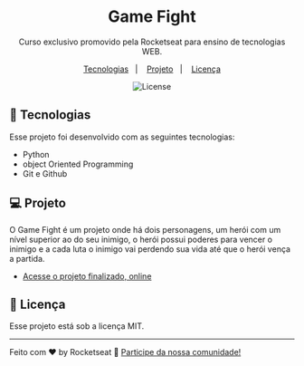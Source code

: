 <h1 align="center"> Game Fight </h1>

<p align="center">
Curso exclusivo promovido pela Rocketseat para ensino de tecnologias WEB. 
</p>

<p align="center">
  <a href="#-tecnologias">Tecnologias</a>&nbsp;&nbsp;&nbsp;|&nbsp;&nbsp;&nbsp;
  <a href="#-projeto">Projeto</a>&nbsp;&nbsp;&nbsp;|&nbsp;&nbsp;&nbsp;
  <a href="#memo-licença">Licença</a>
</p>

<p align="center">
  <img alt="License" src="https://img.shields.io/static/v1?label=license&message=MIT&color=49AA26&labelColor=000000">
</p>

## 🚀 Tecnologias

Esse projeto foi desenvolvido com as seguintes tecnologias:

- Python
- object Oriented Programming 
- Git e Github

## 💻 Projeto

O Game Fight é um projeto onde há dois personagens, um herói com um nível superior ao do seu inimigo, o herói possui poderes para vencer o inimigo e a cada luta o inimigo
vai perdendo sua vida até que o herói vença a partida.

- [Acesse o projeto finalizado, online](https://github.com/Tavinhoviana/Game-Fight)


## :memo: Licença

Esse projeto está sob a licença MIT.

---

Feito com ♥ by Rocketseat :wave: [Participe da nossa comunidade!](https://discord.gg/rocketseat)
